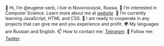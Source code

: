 👋 Hi, I’m @eugene-serb, i live in Novorossiysk, Russia.
🤩 I’m interested in Computer Science. Learn more about me at *[website](https://eugene-serb.github.io/)*.
🌱 I’m currently learning JavaScript, HTML and CSS.
💞️ I am ready to cooperate in any projects that can give me and you experience and profit.
🌍 My languages are Russian and English.
📫 How to contact me: *[Telegram](https://t.me/eugene_serb)*.
👀 Follow me: *[Twitter](https://twitter.com/eugene_serb)*.

<!---
eugene-serb/eugene-serb is a ✨ special ✨ repository because its `README.md` (this file) appears on your GitHub profile.
You can click the Preview link to take a look at your changes.
--->
